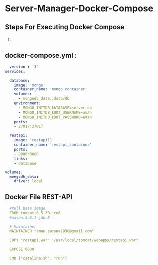 # Server-Manager-Docker-Compose
## Steps For Executing Docker Compose

1. ####

## docker-compose.yml :

```yml
  version : '3'
services:

  database:
    image: 'mongo'
    container_name: 'mongo_container'
    volumes:
      - mongodb_data:/data/db
    environment:
      - MONGO_INITDB_DATABASE=server_db
      - MONGO_INITDB_ROOT_USERNAME=aman
      - MONGO_INITDB_ROOT_PASSWORD=aman
    ports:
    - 27017:27017

  restapi:
    image: 'restapi11'
    container_name: 'restapi_container'
    ports:
    - 8080:8080
    links:
    - database

volumes:
  mongodb_data:
    driver: local
```

## Docker File REST-API
```yml
  #Pull base image
  FROM tomcat:8.5.30-jre8
  #maven:3.6.1-jdk-8

  # Maintainer
  MAINTAINER "aman.saxena2898@gmail.com"

  COPY "restapi.war" "/usr/local/tomcat/webapps/restapi.war"

  EXPOSE 8080

  CMD ["catalina.sh", "run"]

```
